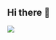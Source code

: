 ## Hi there 👋

<a href="버튼을 눌렀을 때 이동할 링크" target="_blank"><img src="https://img.shields.io/badge/FFFFFF?style=flat-square&logo=appveyor&logoColor=000000"/></a>
<!--
**Yongjooon/Yongjooon** is a ✨ _special_ ✨ repository because its `README.md` (this file) appears on your GitHub profile.

Here are some ideas to get you started:

- 🔭 I’m currently working on ...
- 🌱 I’m currently learning ...
- 👯 I’m looking to collaborate on ...
- 🤔 I’m looking for help with ...
- 💬 Ask me about ...
- 📫 How to reach me: ...
- 😄 Pronouns: ...
- ⚡ Fun fact: ...
-->
